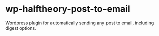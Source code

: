 # wp-halftheory-post-to-email
Wordpress plugin for automatically sending any post to email, including digest options.

